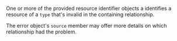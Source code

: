 ---
---
One or more of the provided resource identifier objects a identifies a resource of a `type` that's invalid in the containing relationship.

The error object's `source` member may offer more details on which relationship had the problem.
